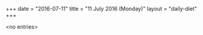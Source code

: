 +++
date = "2016-07-11"
title = "11 July 2016 (Monday)"
layout = "daily-diet"
+++

<p>&lt;no entries&gt;</p>